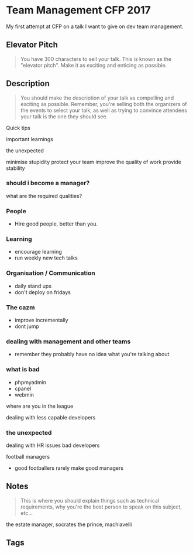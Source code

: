 # Team Management CFP 2017

My first attempt at CFP on a talk I want to give on dev team management.

## Elevator Pitch
> You have 300 characters to sell your talk. This is known as the "elevator pitch". Make it as exciting and enticing as possible.

## Description
> You should make the description of your talk as compelling and exciting as possible. Remember, you're selling both the organizers of the events to select your talk, as well as trying to convince attendees your talk is the one they should see.

Quick tips

important learnings

the unexpected

minimise stupidity
protect your team
improve the quality of work
provide stability 

### should i become a manager?
what are the required qualities?

### People
- Hire good people, better than you.

### Learning
- encourage learning
- run weekly new tech talks

### Organisation / Communication
- daily stand ups
- don't deploy on fridays

### The cazm 
- improve incrementally
- dont jump

### dealing with management and other teams
- remember they probably have no idea what you're talking about

### what is bad
- phpmyadmin
- cpanel
- webmin

where are you in the league

dealing with less capable developers

### the unexpected
dealing with HR issues
bad developers

football managers
- good footballers rarely make good managers

## Notes
> This is where you should explain things such as technical requirements, why you're the best person to speak on this subject, etc...

the estate manager, socrates
the prince, machiavelli

## Tags
